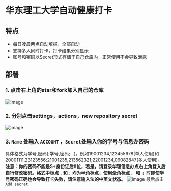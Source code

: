 # 华东理工大学自动健康打卡

## 特点
 * 每日凌晨两点自动填报，全部自动
 * 支持多人同时打卡，打卡结果分别显示
 * 账号和密码以Secret形式存储于自己仓库内，正常使用不会导致泄露

## 部署
### 1. 点击右上角的star和fork加入自己的仓库
![image](https://user-images.githubusercontent.com/30517062/193272730-a7d0154d-d23e-440c-a0b6-06733fc30b8f.png)
### 2. 分别点击settings，actions，new repository secret 
![image](https://user-images.githubusercontent.com/30517062/193273198-e08ef3ec-0912-441e-a334-eb8731aca9c6.png)
### 3. `Name` 处输入 `ACCOUNT` ，`Secret`处输入你的学号与信息办密码
具体格式为学号,密码(;学号,密码;...)。例如19001234,123455678(单人使用)和20001111,23123556;21001235,213562321;22001234,09082847(多人使用)。**注意：你的密码不能是S+身份证后8位，若是，请登录华理信息办点右上角登入后自行修改密码。格式中标点 `,` 和 `;` 均为半角标点，使用全角标点 `，` 和 `；` 时即使学号密码正确也会导致打卡失败，请注意输入法的中英文状态。**
![image](https://user-images.githubusercontent.com/30517062/193273739-632909dd-aaf6-4fc0-84cd-6b3cecbd62a5.png)
最后点击 `Add secret`
